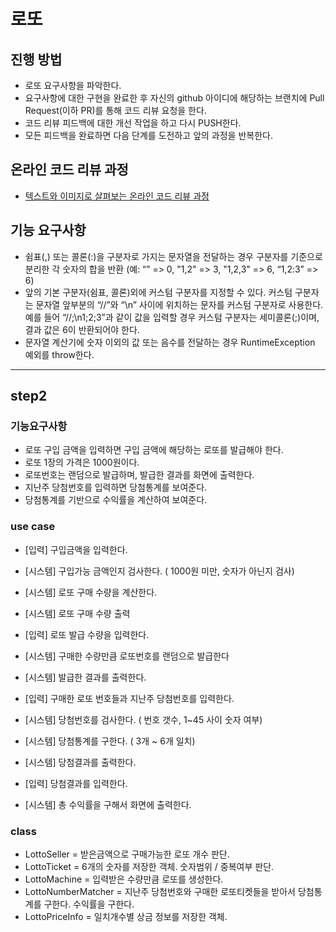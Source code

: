 # 로또
## 진행 방법
* 로또 요구사항을 파악한다.
* 요구사항에 대한 구현을 완료한 후 자신의 github 아이디에 해당하는 브랜치에 Pull Request(이하 PR)를 통해 코드 리뷰 요청을 한다.
* 코드 리뷰 피드백에 대한 개선 작업을 하고 다시 PUSH한다.
* 모든 피드백을 완료하면 다음 단계를 도전하고 앞의 과정을 반복한다.

## 온라인 코드 리뷰 과정
* [텍스트와 이미지로 살펴보는 온라인 코드 리뷰 과정](https://github.com/next-step/nextstep-docs/tree/master/codereview)

## 기능 요구사항
* 쉼표(,) 또는 콜론(:)을 구분자로 가지는 문자열을 전달하는 경우 구분자를 기준으로 분리한 각 숫자의 합을 반환 (예: “” => 0, "1,2" => 3, "1,2,3" => 6, “1,2:3” => 6)
* 앞의 기본 구분자(쉼표, 콜론)외에 커스텀 구분자를 지정할 수 있다. 커스텀 구분자는 문자열 앞부분의 “//”와 “\n” 사이에 위치하는 문자를 커스텀 구분자로 사용한다. 예를 들어 “//;\n1;2;3”과 같이 값을 입력할 경우 커스텀 구분자는 세미콜론(;)이며, 결과 값은 6이 반환되어야 한다.
* 문자열 계산기에 숫자 이외의 값 또는 음수를 전달하는 경우 RuntimeException 예외를 throw한다.

---
## step2

### 기능요구사항
* 로또 구입 금액을 입력하면 구입 금액에 해당하는 로또를 발급해야 한다.
* 로또 1장의 가격은 1000원이다.
* 로또번호는 랜덤으로 발급하며, 발급한 결과를 화면에 출력한다.
* 지난주 당첨번호를 입력하면 당첨통계를 보여준다.
* 당첨통계를 기반으로 수익률을 계산하여 보여준다.


### use case
* [입력] 구입금액을 입력한다.
* [시스템] 구입가능 금액인지 검사한다. ( 1000원 미만, 숫자가 아닌지 검사)
* [시스템] 로또 구매 수량을 계산한다.
* [시스템] 로또 구매 수량 출력

* [입력] 로또 발급 수량을 입력한다.
* [시스템] 구매한 수량만큼 로또번호를 랜덤으로 발급한다
* [시스템] 발급한 결과를 출력한다.

* [입력] 구매한 로또 번호들과 지난주 당첨번호를 입력한다.
* [시스템] 당첨번호를 검사한다. ( 번호 갯수, 1~45 사이 숫자 여부)
* [시스템] 당첨통계를 구한다. ( 3개 ~ 6개 일치)
* [시스템] 당첨결과를 출력한다.

* [입력] 당첨결과를 입력한다.
* [시스템] 총 수익률을 구해서 화면에 출력한다.

### class
* LottoSeller = 받은금액으로 구매가능한 로또 개수 판단.
* LottoTicket = 6개의 숫자를 저장한 객체. 숫자범위 / 중복여부 판단.
* LottoMachine = 입력받은 수량만큼 로또를 생성한다.
* LottoNumberMatcher = 지난주 당첨번호와 구매한 로또티켓들을 받아서 당첨통계를 구한다. 수익률을 구한다.
* LottoPriceInfo = 일치개수별 상금 정보를 저장한 객체.
